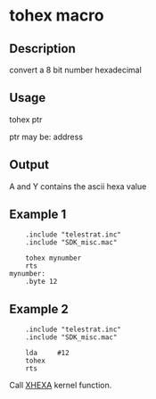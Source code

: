 # tohex macro

## Description

convert a 8 bit number hexadecimal

## Usage

tohex ptr

ptr may be: address

## Output

A and Y contains the ascii hexa value

## Example 1

```ca65
    .include "telestrat.inc"
    .include "SDK_misc.mac"

    tohex mynumber
    rts
mynumber:
    .byte 12
```

## Example 2

```ca65
    .include "telestrat.inc"
    .include "SDK_misc.mac"

    lda     #12
    tohex
    rts
```

Call [XHEXA](../../kernel/primitives/xhexa/) kernel function.
